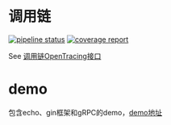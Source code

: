# 调用链

[![pipeline status](https://git.qutoutiao.net/gopher/qutracing/badges/master/pipeline.svg)](https://git.qutoutiao.net/gopher/qutracing/commits/master)
[![coverage report](https://git.qutoutiao.net/gopher/qutracing/badges/master/coverage.svg)](https://git.qutoutiao.net/gopher/qutracing/commits/master)


See [调用链OpenTracing接口](README_jaeger.md)

# demo
包含echo、gin框架和gRPC的demo，[demo地址](demo)
